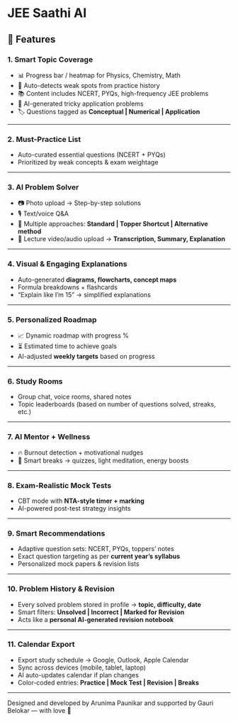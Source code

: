 # JEE Saathi AI

## 🚀 Features

### **1. Smart Topic Coverage**

* 📊 Progress bar / heatmap for Physics, Chemistry, Math
* 🔎 Auto-detects weak spots from practice history
* 📚 Content includes NCERT, PYQs, high-frequency JEE problems
* 🧠 AI-generated tricky application problems
* 🏷️ Questions tagged as **Conceptual | Numerical | Application**

---

### **2. Must-Practice List**

* Auto-curated essential questions (NCERT + PYQs)
* Prioritized by weak concepts & exam weightage

---

### **3. AI Problem Solver**

* 📷 Photo upload → Step-by-step solutions
* 🎙️ Text/voice Q\&A
* 🧩 Multiple approaches: **Standard | Topper Shortcut | Alternative method**
* 🎥 Lecture video/audio upload → **Transcription, Summary, Explanation**

---

### **4. Visual & Engaging Explanations**

* Auto-generated **diagrams, flowcharts, concept maps**
* Formula breakdowns + flashcards
* “Explain like I’m 15” → simplified explanations

---

### **5. Personalized Roadmap**

* 📈 Dynamic roadmap with progress %
* ⏳ Estimated time to achieve goals
* AI-adjusted **weekly targets** based on progress

---

### **6. Study Rooms**

* Group chat, voice rooms, shared notes
* Topic leaderboards (based on number of questions solved, streaks, etc.)

---

### **7. AI Mentor + Wellness**

* 🔥 Burnout detection + motivational nudges
* 🧘 Smart breaks → quizzes, light meditation, energy boosts

---

### **8. Exam-Realistic Mock Tests**

* CBT mode with **NTA-style timer + marking**
* AI-powered post-test strategy insights

---

### **9. Smart Recommendations**

* Adaptive question sets: NCERT, PYQs, toppers’ notes
* Exact question targeting as per **current year’s syllabus**
* Personalized mock papers & revision lists

---

### **10. Problem History & Revision**

* Every solved problem stored in profile → **topic, difficulty, date**
* Smart filters: **Unsolved | Incorrect | Marked for Revision**
* Acts like a **personal AI-generated revision notebook**

---

### **11. Calendar Export**

* Export study schedule → Google, Outlook, Apple Calendar
* Sync across devices (mobile, tablet, laptop)
* AI auto-updates calendar if plan changes
* Color-coded entries: **Practice | Mock Test | Revision | Breaks**

---

Designed and developed by Arunima Paunikar and supported by Gauri Belokar — with love 💙

